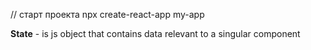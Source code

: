// старт проекта
npx create-react-app my-app 

**State** - is js object that contains data relevant to a singular component
